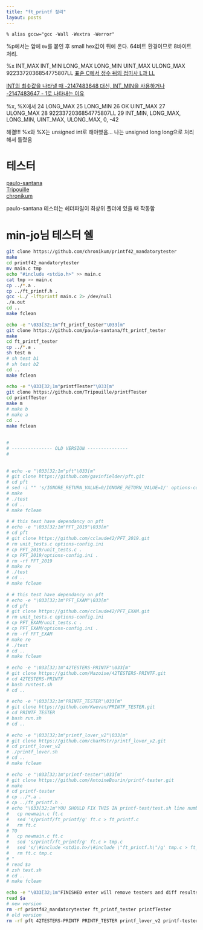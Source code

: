 ```yaml
---
title: "ft_printf 정리"
layout: posts
---
```


```
% alias gccw="gcc -Wall -Wextra -Werror"
```

%p에서는 앞에 `0x`를 붙인 후 small hex값이 뒤에 온다. 64비트 환경이므로 8바이트 처리.


%x
INT_MAX
INT_MIN
LONG_MAX
LONG_MIN
UINT_MAX
ULONG_MAX
9223372036854775807LL
[표준 C에서 정수 뒤의 접미사 L과 LL](https://blog.naver.com/tipsware/221498204578)

[INT의 최솟값을 나타낼 때 -2147483648 대신, INT_MIN을 사용하거나 -2147483647 - 1로 나타내는 이유](https://stackoverflow.com/questions/34724320/why-does-the-smallest-int-%E2%88%922147483648-have-type-long/34724513)

%x, %X에서
24	LONG_MAX
25	LONG_MIN
26 OK	UINT_MAX
27	ULONG_MAX
28	9223372036854775807LL
29	INT_MIN, LONG_MAX, LONG_MIN, UINT_MAX, ULONG_MAX, 0, -42

해결!!!
%x와 %X는 unsigned int로 해야했음... 나는 unsigned long long으로 처리해서 틀렸음

# 테스터

[paulo-santana](https://github.com/paulo-santana/ft_printf_tester)<br>
[Tripouille](https://github.com/Tripouille/printfTester)<br>
[chronikum](https://github.com/chronikum/printf42_mandatorytester)<br>

paulo-santana 테스터는 헤더파일이 최상위 폴더에 있을 때 작동함

# min-jo님 테스터 쉘
```sh
git clone https://github.com/chronikum/printf42_mandatorytester
make
cd printf42_mandatorytester
mv main.c tmp
echo "#include <stdio.h>" >> main.c
cat tmp >> main.c
cp ../*.a .
cp ../ft_printf.h .
gcc -L./ -lftprintf main.c 2> /dev/null
./a.out
cd ..
make fclean
​
echo -e "\033[32;1m"ft_printf_tester"\033[m"
git clone https://github.com/paulo-santana/ft_printf_tester
make
cd ft_printf_tester
cp ../*.a .
sh test m
# sh test b1
# sh test b2
cd ..
make fclean
​
echo -e "\033[32;1m"printfTester"\033[m"
git clone https://github.com/Tripouille/printfTester
cd printfTester
make m
# make b
# make a
cd ..
make fclean
​
​
#
# --------------- OLD VERSION ---------------
#
​
​
# echo -e "\033[32;1m"pft"\033[m"
# git clone https://github.com/gavinfielder/pft.git
# cd pft
# sed -i "" 's/IGNORE_RETURN_VALUE=0/IGNORE_RETURN_VALUE=1/' options-config.ini
# make
# ./test
# cd ..
# make fclean
​
# # this test have dependancy on pft
# echo -e "\033[32;1m"PFT_2019"\033[m"
# cd pft
# git clone https://github.com/cclaude42/PFT_2019.git
# rm unit_tests.c options-config.ini
# cp PFT_2019/unit_tests.c .
# cp PFT_2019/options-config.ini .
# rm -rf PFT_2019
# make re
# ./test
# cd ..
# make fclean
​
# # this test have dependancy on pft
# echo -e "\033[32;1m"PFT_EXAM"\033[m"
# cd pft
# git clone https://github.com/cclaude42/PFT_EXAM.git
# rm unit_tests.c options-config.ini
# cp PFT_EXAM/unit_tests.c .
# cp PFT_EXAM/options-config.ini .
# rm -rf PFT_EXAM
# make re
# ./test
# cd ..
# make fclean
​
# echo -e "\033[32;1m"42TESTERS-PRINTF"\033[m"
# git clone https://github.com/Mazoise/42TESTERS-PRINTF.git
# cd 42TESTERS-PRINTF
# bash runtest.sh
# cd ..
​
# echo -e "\033[32;1m"PRINTF_TESTER"\033[m"
# git clone https://github.com/Kwevan/PRINTF_TESTER.git
# cd PRINTF_TESTER
# bash run.sh
# cd ..
​
# echo -e "\033[32;1m"printf_lover_v2"\033[m"
# git clone https://github.com/charMstr/printf_lover_v2.git
# cd printf_lover_v2
# ./printf_lover.sh
# cd ..
# make fclean
​
# echo -e "\033[32;1m"printf-tester"\033[m"
# git clone https://github.com/AntoineBourin/printf-tester.git
# make
# cd printf-tester
# cp ../*.a .
# cp ../ft_printf.h .
# echo "\033[32;1m"YOU SHOULD FIX THIS IN printf-test/test.sh line number 6~8"\033[m
# 	cp newmain.c ft.c
# 	sed 's/printf/ft_printf/g' ft.c > ft_printf.c
# 	rm ft.c
# TO
# 	cp newmain.c ft.c
# 	sed 's/printf/ft_printf/g' ft.c > tmp.c
# 	sed 's/\#include <stdio.h>/\#include \"ft_printf.h\"/g' tmp.c > ft_printf.c
# 	rm ft.c tmp.c
# "
# read $a
# zsh test.sh
# cd ..
# make fclean
​
echo -e "\033[32;1m"FINISHED enter will remove testers and diff results, ctrl + c to check remain"\033[m"
read $a
# new version
rm -rf printf42_mandatorytester ft_printf_tester printfTester
# old version
rm -rf pft 42TESTERS-PRINTF PRINTF_TESTER printf_lover_v2 printf-tester
```